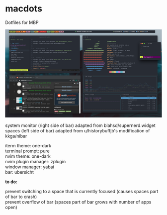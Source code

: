 # macdots
Dotfiles for MBP

![screen](screen.png)

system monitor (right side of bar) adapted from blahsd/supernerd.widget  
spaces (left side of bar) adapted from u/historybuffjb's modification of kkga/nibar  

iterm theme: one-dark  
terminal prompt: pure  
nvim theme: one-dark  
nvim plugin manager: zplugin  
window manager: yabai  
bar: ubersicht  


**to do:**

prevent switching to a space that is currently focused (causes spaces part of bar to crash)  
prevent overflow of bar (spaces part of bar grows with number of apps open)
